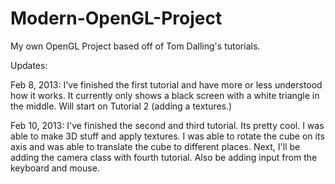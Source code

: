 Modern-OpenGL-Project
=====================

My own OpenGL Project based off of Tom Dalling's tutorials. 

Updates:

Feb 8, 2013: I've finished the first tutorial and have more or less understood how it works. It currently only shows a black screen with a white triangle in the middle. Will start on Tutorial 2 (adding a textures.)

Feb 10, 2013: I've finished the second and third tutorial. Its pretty cool. I was able to make 3D stuff and apply textures. I was able to rotate the cube on its axis and was able to translate the cube to different places. Next, I'll be adding the camera class with fourth tutorial. Also be adding input from the keyboard and mouse.